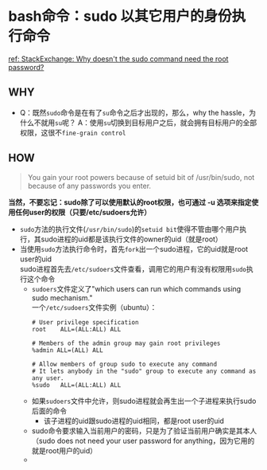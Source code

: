 # bash命令：sudo 以其它用户的身份执行命令
[ref: StackExchange: Why doesn't the sudo command need the root password?](https://unix.stackexchange.com/questions/150718/why-doesnt-the-sudo-command-need-the-root-password#comment354577_151272)  


## WHY  
- Q：既然`sudo`命令是在有了`su`命令之后才出现的，那么，why the hassle，为什么不就用`su`呢？ 
  A：使用`su`切换到目标用户之后，就会拥有目标用户的全部权限，这很不`fine-grain control`  
## HOW 
> You gain your root powers because of setuid bit of /usr/bin/sudo, not because of any passwords you enter.  

**当然，不要忘记：sudo除了可以使用默认的root权限，也可通过 -u 选项来指定使用任何user的权限（只要/etc/sudoers允许）**  

- `sudo`方法的执行文件(`/usr/bin/sudo`)的`setuid bit`使得不管由哪个用户执行，其sudo进程的uid都是该执行文件的owner的uid（就是root）  
- 当使用`sudo`方法执行命令时，首先`fork`出一个sudo进程，它的uid就是root user的uid  
  sudo进程首先去`/etc/sudoers`文件查看，调用它的用户有没有权限用`sudo`执行这个命令  
  - `sudoers`文件定义了"which users can run which commands using sudo mechanism."  
    一个`/etc/sudoers`文件实例（ubuntu）：  
    ```sudoers
    # User privilege specification
    root    ALL=(ALL:ALL) ALL

    # Members of the admin group may gain root privileges
    %admin ALL=(ALL) ALL

    # Allow members of group sudo to execute any command
    # It lets anybody in the "sudo" group to execute any command as any user.
    %sudo   ALL=(ALL:ALL) ALL
    ```
  - 如果`sudoers`文件中允许，则sudo进程就会再生出一个子进程来执行sudo后面的命令  
    - 该子进程的uid跟sudo进程的uid相同，都是root user的uid  
  - sudo命令要求输入当前用户的密码，只是为了验证当前用户确实是其本人  
    （sudo does not need your user password for anything，因为它用的就是root用户的uid）  
  - 
  
